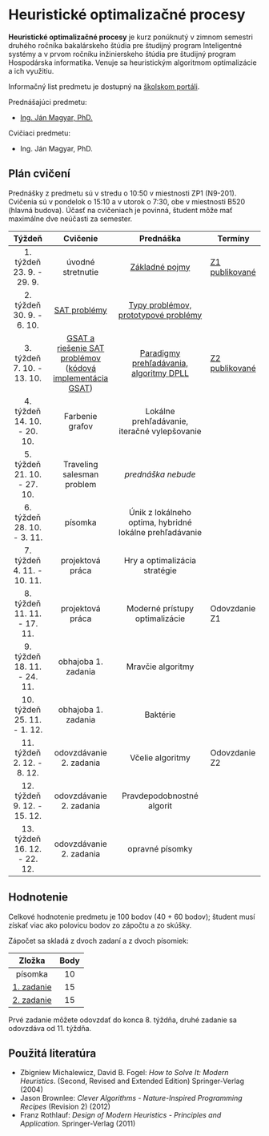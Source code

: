 # Heuristické optimalizačné procesy

**Heuristické optimalizačné procesy** je kurz ponúknutý v zimnom semestri druhého ročníka bakalárskeho štúdia pre študijný program Inteligentné systémy a v prvom ročníku inžinierskeho štúdia pre študijný program Hospodárska informatika. Venuje sa heuristickým algoritmom optimalizácie a ich využitiu.

Informačný list predmetu je dostupný na [školskom portáli](https://maisportal.tuke.sk/portal/studijneProgramy.mais).

Prednášajúci predmetu:

* [Ing. Ján Magyar, PhD.](https://cit.fei.tuke.sk/people-janmagyar/)

Cvičiaci predmetu:

* Ing. Ján Magyar, PhD.

## Plán cvičení
Prednášky z predmetu sú v stredu o 10:50 v miestnosti ZP1 (N9-201). Cvičenia sú v pondelok o 15:10 a v utorok o 7:30, obe v miestnosti B520 (hlavná budova). Účasť na cvičeniach je povinná, študent môže mať maximálne dve neúčasti za semester.

|             Týždeň              |                  Cvičenie                    |                  Prednáška                   |              Termíny             |
|:-------------------------------:|:--------------------------------------------:|:--------------------------------------------:|----------------------------------|
| 1. týždeň<br>23. 9. - 29. 9.    |             úvodné stretnutie                | [Základné pojmy](lectures/Lecture01.pdf)     | [Z1 publikované](assignments/assignment1.md)                   |
| 2. týždeň<br>30. 9. - 6. 10.    |                [SAT problémy](labs/lab-sat.pdf)                  | [Typy problémov, prototypové problémy](lectures/Lecture02.pdf)         |                                  |
| 3. týždeň<br>7. 10. - 13. 10.   |        [GSAT a riešenie SAT problémov](labs/lab-gsat.pdf)<br>([kódová implementácia GSAT](labs/gsat_example.py))         | [Paradigmy prehľadávania, algoritmy DPLL](lectures/Lecture03.pdf)      | [Z2 publikované](assignments/assignment2.md)                   |
| 4. týždeň<br>14. 10. - 20. 10.  |               Farbenie grafov                | Lokálne prehľadávanie, iteračné vylepšovanie |                                  |
| 5. týždeň<br>21. 10. - 27. 10.  |          Traveling salesman problem          | *prednáška nebude*                           |                                  |
| 6. týždeň<br>28. 10. - 3. 11.   |                    písomka                   | Únik z lokálneho optima, hybridné lokálne prehľadávanie |                                  |
| 7. týždeň<br>4. 11. - 10. 11.   |               projektová práca               | Hry a optimalizácia stratégie                |                                  |
| 8. týždeň<br>11. 11. - 17. 11.  |               projektová práca               | Moderné prístupy optimalizácie               | Odovzdanie Z1                    |
| 9. týždeň<br>18. 11. - 24. 11.  |              obhajoba 1. zadania             | Mravčie algoritmy                            |                                  |
| 10. týždeň<br>25. 11. - 1. 12.  |              obhajoba 1. zadania             | Baktérie                                     |                                  |
| 11. týždeň<br>2. 12. - 8. 12.   |            odovzdávanie 2. zadania           | Včelie algoritmy                             | Odovzdanie Z2                    |
| 12. týždeň<br>9. 12. - 15. 12.  |            odovzdávanie 2. zadania           | Pravdepodobnostné algorit                    |                                  |
| 13. týždeň<br>16. 12. - 22. 12. |            odovzdávanie 2. zadania           | opravné písomky                              |                                  |

## Hodnotenie <a name="grading"></a>

Celkové hodnotenie predmetu je 100 bodov (40 + 60 bodov); študent musí získať viac ako polovicu bodov zo zápočtu a zo skúšky.

Zápočet sa skladá z dvoch zadaní a z dvoch písomiek:

|        Zložka       | Body |
|:-------------------:|:----:|
|       písomka       |  10  |
|     [1. zadanie](assignments/assignment1.md)      |  15  |
|     [2. zadanie](assignments/assignment2.md)      |  15  |

Prvé zadanie môžete odovzdať do konca 8. týždňa, druhé zadanie sa odovzdáva od 11. týždňa.

## Použitá literatúra <a name="literature"></a>
* Zbigniew Michalewicz, David B. Fogel: *How to Solve It: Modern Heuristics*. (Second, Revised and Extended Edition) Springer-Verlag (2004)
* Jason Brownlee: *Clever Algorithms - Nature-Inspired Programming Recipes* (Revision 2) (2012)
* Franz Rothlauf: *Design of Modern Heuristics - Principles and Application*. Springer-Verlag (2011)
